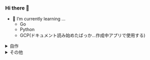 ### Hi there 👋


- 🌱 I’m currently learning ...
  - Go
  - Python
  - GCP(ドキュメント読み始めたばっか...作成中アプリで使用する)
  
<details>
<summary>自作</summary>
  
  
- [英文解釈の結果取得アプリ](https://github.com/lll-lll-lll-lll/inter-engja)
  - Typescript
  - Nextjs
  - spacy
  - python
  - fastapi
  - sent-pattern


- [データエンジニアカタパルトで作成したコード](https://github.com/lll-lll-lll-lll/hackathon-hasura-app)
  - React
  - Typescript
  - Apollo Client
  - Hasura
  - PostgreSQL
 

## パッケージ
 
- [vttの字幕ファイルの途中切れのテキストを一文にする](https://github.com/lll-lll-lll-lll/webvtt-reader)
  - Go

- [sent-pattern](https://github.com/lll-lll-lll-lll/sent-pattern)
  - spacy
  - python

- [connpassで所属してるグループのイベントを３ヶ月分取得する](https://github.com/lll-lll-lll-lll/connpass_readme)
  - Go
</details>

<details>
<summary>その他</summary>

# 参加したインターン
- [データエンジニアカタパルト 2021 MVP](https://efc.fukuoka.jp/catapult2022/)
- [Treasure 2022](https://techblog.cartaholdings.co.jp/entry/treasure2022-planning)


# その他
- [FUKUOKA SMART CITY AWARD 2021 ファイナリスト](https://fukuoka.smartcity-community.jp/award/202107/)


# 作成中
- [映画座席位置推薦システム](https://gist.github.com/lll-lll-lll-lll/129fe9e620459c3e9f7f307da61ed967)

</details>
